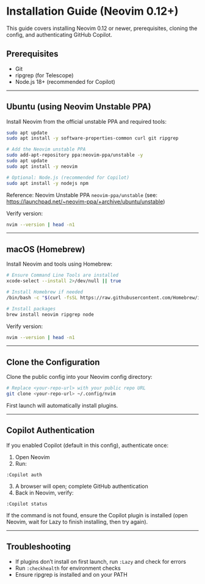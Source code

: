 # Installation Guide (Neovim 0.12+)

This guide covers installing Neovim 0.12 or newer, prerequisites, cloning the config, and authenticating GitHub Copilot.

## Prerequisites
- Git
- ripgrep (for Telescope)
- Node.js 18+ (recommended for Copilot)

---

## Ubuntu (using Neovim Unstable PPA)

Install Neovim from the official unstable PPA and required tools:

```bash
sudo apt update
sudo apt install -y software-properties-common curl git ripgrep

# Add the Neovim unstable PPA
sudo add-apt-repository ppa:neovim-ppa/unstable -y
sudo apt update
sudo apt install -y neovim

# Optional: Node.js (recommended for Copilot)
sudo apt install -y nodejs npm
```

Reference: Neovim Unstable PPA `neovim-ppa/unstable` (see: https://launchpad.net/~neovim-ppa/+archive/ubuntu/unstable)

Verify version:

```bash
nvim --version | head -n1
```

---

## macOS (Homebrew)

Install Neovim and tools using Homebrew:

```bash
# Ensure Command Line Tools are installed
xcode-select --install 2>/dev/null || true

# Install Homebrew if needed
/bin/bash -c "$(curl -fsSL https://raw.githubusercontent.com/Homebrew/install/HEAD/install.sh)"

# Install packages
brew install neovim ripgrep node
```

Verify version:

```bash
nvim --version | head -n1
```

---

## Clone the Configuration

Clone the public config into your Neovim config directory:

```bash
# Replace <your-repo-url> with your public repo URL
git clone <your-repo-url> ~/.config/nvim
```

First launch will automatically install plugins.

---

## Copilot Authentication

If you enabled Copilot (default in this config), authenticate once:

1. Open Neovim
2. Run:

```vim
:Copilot auth
```

3. A browser will open; complete GitHub authentication
4. Back in Neovim, verify:

```vim
:Copilot status
```

If the command is not found, ensure the Copilot plugin is installed (open Neovim, wait for Lazy to finish installing, then try again).

---

## Troubleshooting
- If plugins don’t install on first launch, run `:Lazy` and check for errors
- Run `:checkhealth` for environment checks
- Ensure ripgrep is installed and on your PATH
